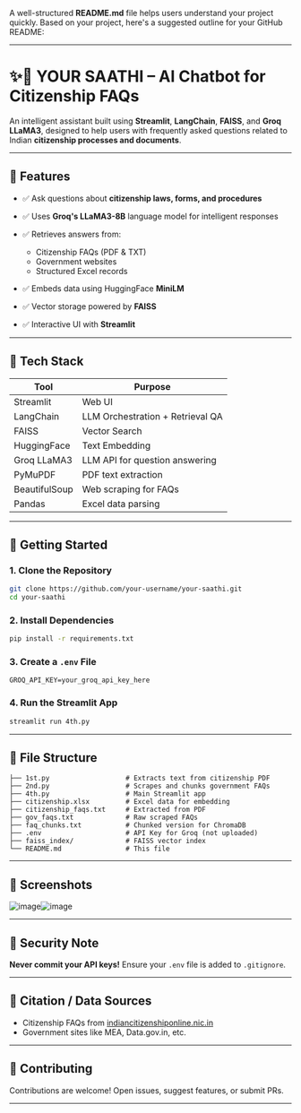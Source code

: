 A well-structured **README.md** file helps users understand your project quickly. Based on your project, here's a suggested outline for your GitHub README:

---

# ✨🤖 YOUR SAATHI – AI Chatbot for Citizenship FAQs

An intelligent assistant built using **Streamlit**, **LangChain**, **FAISS**, and **Groq LLaMA3**, designed to help users with frequently asked questions related to Indian **citizenship processes and documents**.

---

## 📌 Features

* ✅ Ask questions about **citizenship laws, forms, and procedures**
* ✅ Uses **Groq's LLaMA3-8B** language model for intelligent responses
* ✅ Retrieves answers from:

  * Citizenship FAQs (PDF & TXT)
  * Government websites
  * Structured Excel records
* ✅ Embeds data using HuggingFace **MiniLM**
* ✅ Vector storage powered by **FAISS**
* ✅ Interactive UI with **Streamlit**

---

## 🧱 Tech Stack

| Tool          | Purpose                          |
| ------------- | -------------------------------- |
| Streamlit     | Web UI                           |
| LangChain     | LLM Orchestration + Retrieval QA |
| FAISS         | Vector Search                    |
| HuggingFace   | Text Embedding                   |
| Groq LLaMA3   | LLM API for question answering   |
| PyMuPDF       | PDF text extraction              |
| BeautifulSoup | Web scraping for FAQs            |
| Pandas        | Excel data parsing               |

---

## 🚀 Getting Started

### 1. Clone the Repository

```bash
git clone https://github.com/your-username/your-saathi.git
cd your-saathi
```

### 2. Install Dependencies

```bash
pip install -r requirements.txt
```

### 3. Create a `.env` File

```env
GROQ_API_KEY=your_groq_api_key_here
```

### 4. Run the Streamlit App

```bash
streamlit run 4th.py
```

---

## 📂 File Structure

```
├── 1st.py                   # Extracts text from citizenship PDF
├── 2nd.py                   # Scrapes and chunks government FAQs
├── 4th.py                   # Main Streamlit app
├── citizenship.xlsx         # Excel data for embedding
├── citizenship_faqs.txt     # Extracted from PDF
├── gov_faqs.txt             # Raw scraped FAQs
├── faq_chunks.txt           # Chunked version for ChromaDB
├── .env                     # API Key for Groq (not uploaded)
├── faiss_index/             # FAISS vector index
└── README.md                # This file
```

---

## 📸 Screenshots
![image](https://github.com/user-attachments/assets/704ae3e4-199a-4c4e-afb5-4292711a1bed)![image](https://github.com/user-attachments/assets/9d23d17b-54f0-40bc-83cf-b542525175c7)



---

## 🔐 Security Note

**Never commit your API keys!**
Ensure your `.env` file is added to `.gitignore`.

---

## 📖 Citation / Data Sources

* Citizenship FAQs from [indiancitizenshiponline.nic.in](https://indiancitizenshiponline.nic.in)
* Government sites like MEA, Data.gov.in, etc.

---

## 🤝 Contributing

Contributions are welcome! Open issues, suggest features, or submit PRs.

---

